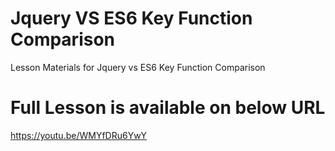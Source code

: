 # Jquery VS ES6 Key Function Comparison
Lesson Materials for Jquery vs ES6 Key Function Comparison
# Full Lesson is available on below URL
https://youtu.be/WMYfDRu6YwY
